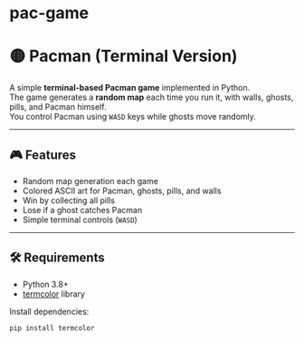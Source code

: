 # pac-game
# 🟡 Pacman (Terminal Version)

A simple **terminal-based Pacman game** implemented in Python.  
The game generates a **random map** each time you run it, with walls, ghosts, pills, and Pacman himself.  
You control Pacman using `WASD` keys while ghosts move randomly.  

---

## 🎮 Features
- Random map generation each game
- Colored ASCII art for Pacman, ghosts, pills, and walls
- Win by collecting all pills
- Lose if a ghost catches Pacman
- Simple terminal controls (`WASD`)

---

## 🛠️ Requirements
- Python 3.8+
- [termcolor](https://pypi.org/project/termcolor/) library

Install dependencies:
```bash
pip install termcolor
